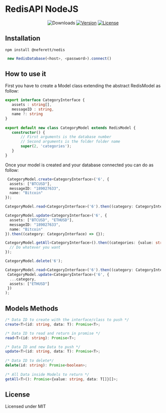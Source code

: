 

# RedisAPI NodeJS


<p align="center">
 <img src="https://img.shields.io/npm/dm/@neferett/nedis.svg" alt="Downloads"></a>
 <a href="https://www.npmjs.com/package/@neferett/nedis"><img src="https://img.shields.io/npm/v/@neferett/nedis.svg" alt="Version"></a>
 <a href="https://github.com/jordanbonaldi/Nedis/blob/master/LICENSE"><img src="https://img.shields.io/badge/License-MIT-yellow.svg" alt="License"></a>
</p>
	

## Installation

`npm install @neferett/nedis`

```typescript
 new RedisDatabase(<host>, <password>).connect()
```

## How to use it

First you have to create a Model class extending the abstract RedisModel as follow:
   ```typescript
 export interface CategoryInterface {  
	  assets : string[],  
	  messageID : string,  
	  name ?: string  
}  
	  
export default new class CategoryModel extends RedisModel {  
	  constructor() {
		  // First arguments is the database number
		  // Second arguments is the folder folder name
		  super(2, 'categories');  
	  }  
}
```

Once your model is created and your database connected you can do as follow:
```typescript
 CategoryModel.create<CategoryInterface>('6', {  
  assets: ["BTCUSD"],  
  messageID: "189027633",  
  name: "Bitcoin"  
});

CategoryModel.read<CategoryInterface>('6').then((category: CategoryInterface) => {});

CategoryModel.update<CategoryInterface>('6', {  
  assets: ["BTCUSD", "ETHUSD"],  
  messageID: "189027633",  
  name: "Bitcoin"  
}).then((category: CategoryInterface) => {});

CategoryModel.getAll<CategoryInterface>().then((categories: {value: string, data: CategoryInterface}[]) => {  
  // Do whatever you want  
});

CategoryModel.delete('6');

CategoryModel.read<CategoryInterface>('6').then((category: CategoryInterface) =>   
 CategoryModel.update<CategoryInterface>('6', {  
  ...category,  
  assets: ["ETHUSD"]  
 })
);
```

## Models Methods

```typescript
/* Data ID to create with the interface/class to push */
create<T>(id: string, data: T): Promise<T>;  

/* Data ID to read and return in promise */
read<T>(id: string): Promise<T>;  

/* Data ID and new Data to push */
update<T>(id: string, data: T): Promise<T>;  
  
/* Data ID to delete*/  
delete(id: string): Promise<boolean>;  
  
/* All Data inside Models to return */
getAll<T>(): Promise<{value: string, data: T[]}[]>;

```

## License

Licensed under MIT
